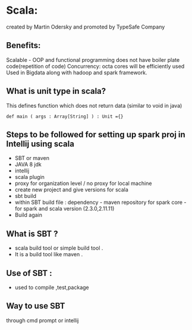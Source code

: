 # Scala:
created by Martin Odersky and promoted by TypeSafe Company

## Benefits:
Scalable - OOP and functional programming
does not have boiler plate code(repetition of code)
Concurrency: octa cores will be efficiently used
Used in Bigdata along with hadoop and spark framework.

## What is unit type in scala?
This defines function which does not return data (similar to void in java)

``` def main ( args : Array[String] ) : Unit ={}  ```

## Steps to be followed for setting up spark proj in Intellij using scala
- SBT or maven
- JAVA 8 jdk
- intellij
- scala plugin
- proxy for organization level / no proxy for local machine
- create new project and give versions for scala
- sbt build
- within SBT build file : dependency - maven repository for spark core - for spark and scala version (2.3.0,2.11.11)
- Build again

## What is SBT ? 
* scala build tool or simple build tool . 
* It is a build tool like maven .

## Use of SBT : 
* used to compile ,test,package

## Way to use SBT 
 through cmd prompt or intellij
